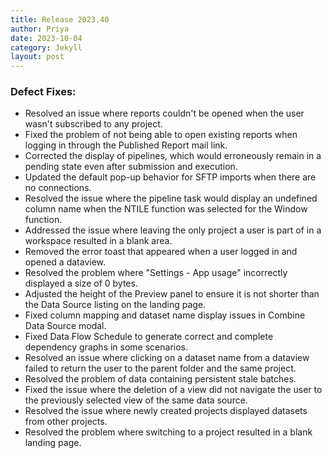 ```yaml
---
title: Release 2023.40
author: Priya
date: 2023-10-04
category: Jekyll
layout: post
---
```


### Defect Fixes:
* Resolved an issue where reports couldn't be opened when the user wasn't subscribed to any project.
* Fixed the problem of not being able to open existing reports when logging in through the Published Report mail link.
* Corrected the display of pipelines, which would erroneously remain in a pending state even after submission and execution.
* Updated the default pop-up behavior for SFTP imports when there are no connections.
* Resolved the issue where the pipeline task would display an undefined column name when the NTILE function was selected for the Window function.
* Addressed the issue where leaving the only project a user is part of in a workspace resulted in a blank area.
* Removed the error toast that appeared when a user logged in and opened a dataview.
* Resolved the problem where "Settings - App usage" incorrectly displayed a size of 0 bytes.
* Adjusted the height of the Preview panel to ensure it is not shorter than the Data Source listing on the landing page.
* Fixed column mapping and dataset name display issues in Combine Data Source modal.
* Fixed Data Flow Schedule to generate correct and complete dependency graphs in some scenarios.
* Resolved an issue where clicking on a dataset name from a dataview failed to return the user to the parent folder and the same project.
* Resolved the problem of data containing persistent stale batches.
* Fixed the issue where the deletion of a view did not navigate the user to the previously selected view of the same data source.
* Resolved the issue where newly created projects displayed datasets from other projects.
* Resolved the problem where switching to a project resulted in a blank landing page.

